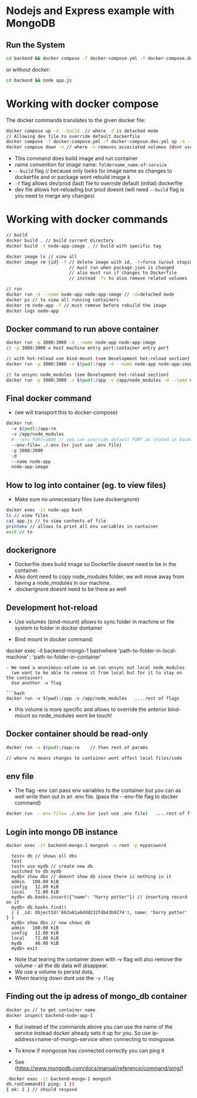      
# Nodejs and Express example with MongoDB


## Run the System
```bash
cd backend && docker compose -f docker-compose.yml -f docker-compose.dev.yml up -d --build
```
or without docker:

```bash
cd backend && node app.js
```

# Working with docker compose

The docker commands translates to the given docker file:

```bash
docker compose up -d --build  // where -d is detached mode
// Allowing dev file to override default dockerfile
docker compose -f docker-compose.yml -f docker-compose.dev.yml up -d --build  // where -d is detached mode
docker compose down -v // where -v removes associated volumes (dont use -v if you using a db volume)
```
- This command does build image and run container
- name convention for image name: `foldername_name-of-service`
- `--build` flag // because only looks for image name so changes to dockerfile and or package wont rebuild image  k
- `-f` flag allows dev/prod (last) file to override default (initial) dockerfile
- dev file allows hot-reloading but prod doesnt (will need `--build` flag is you need to merge any changes)



# Working with docker commands

```bash
// build
docker build . // build current directory
docker build -t node-app-image . // build with specific tag

docker image ls // view all
docker image rm {id} -f // delete image with id, -f=force (w/out stoping it)
                        // must run when package.json is changed
                        // also must run if changes to Dockerfile
                        // instead -fv to also remove related volumes

// run 
docker run -d --name node-app node-app-image // -d=detached mode
docker ps // to view all running containers
docker rm node-app -f // must remove before rebuild the image
docker logs node-app 
```

## Docker command to run above container
```bash
docker run -p 3000:3000 -d --name node-app node-app-image
// -p 3000:3000 = host machine entry port:container entry port

// with hot-reload use bind-mount (see Development hot-reload section)
docker run -p 3000:3000 -v $(pwd):/app -d --name node-app node-app-image

// to unsync node_modules (see Development hot-reload section)
docker run -p 3000:3000 -v $(pwd):/app -v /app/node_modules -d --name node-app node-app-image

```
## Final docker command
-  (we will transport this to docker-compose)

```bash
docker run 
  -v $(pwd):/app:ro 
  -v /app/node_modules
  # --env PORT=3000 // you can override default PORT as stated in Dockerfile 
  --env-file= ./.env (or just use .env file)
  -p 3000:3000 
  -d 
  --name node-app 
  node-app-image

```

## How to log into container (eg. to view files) 
-  Make sure no unnecessary files (use dockerignore)
```bash
docker exec -it node-app bash
ls // view files
cat app.js // to view contents of file
printenv // allows to print all env variables in container
exit // to
```
## dockerignore
- Dockerfile does build image so Dockerfile doesnt need to be in the container.
- Also dont need to copy node_modules folder, we will move away from having a node_modules in our machine.
- .dockerignore doesnt need to be there as well

## Development hot-reload
- Use volumes (bind-mount) allows to sync folder in 
  machine or file system to folder in docker dontainer

- Bind mount in docker command:

docker exec -it backend-mongo-1 bashwhere 'path-to-folder-in-local-machine' : 'path-to-folder-in-container'

```
- We need a anonimous-volume so we can unsync out local node_modules 
  (we want to be able to remove it from local but for it to stay on the container)
  Use another -v flag

```bash
docker run -v $(pwd):/app -v /app/node_modules   ....rest of flags
```
- this volume is more specific and allows to override the anterior bind-mount
so node_modules wont be touch!

## Docker container should be read-only
```bash
docker run -v $(pwd):/app:ro    // then rest of params

// where ro means changes to container wont affect local files/code

```

## env file
- The flag -env can pass env variables to the container but you can as well
write then out in an .env file. (pass the --env-file flag to docker command)

```bash
docker run  --env-file= ./.env (or just use .env file)   ....rest of flags
```

## Login into mongo DB instance

```bash
docker exec -it backend-mongo-1 mongosh -u root -p mypassword

```
```
  test> db // shows all dbs
  test
  test> use mydb // create new db
  switched to db mydb
  mydb> show dbs // doesnt show db since there is nothing in it
  admin   100.00 KiB
  config   12.00 KiB
  local    72.00 KiB
  mydb> db.books.insert({"name": "harry potter"}) // inserting record on it
  mydb> db.books.find()
  [ { _id: ObjectId('662a61a6ddd232fdb43b9274'), name: 'harry potter' } ]
  mydb> show dbs // now shows db
  admin   100.00 KiB
  config   12.00 KiB
  local    72.00 KiB
  mydb     40.00 KiB
  mydb> exit

```

- Note that tearing the container down with -v flag will also remove the volume - all the db data will disappear.
- We use a volume to persist data, 
- When tearing down dont use the `-v flag`

## Finding out the ip adress of mongo_db container

```bash
docker ps // to get container name
docker inspect backend-node-app-1 
```
- But instead of the commands above you can use the name of the service instead
docker already sets it up for you. So use ip-address=name-of-mongo-service when connecting to mongoose.

- To know if mongoose has connected correctly you can ping it
 - See (https://www.mongodb.com/docs/manual/reference/command/ping/)

```bash
 docker exec -it backend-mongo-1 mongosh
db.runCommand({ ping: 1 })
{ ok: 1 } // should respond
```
